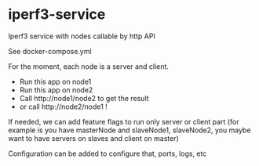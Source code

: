# iperf3-service

Iperf3 service with nodes callable by http API

See docker-compose.yml

For the moment, each node is a server and client.

- Run this app on node1
- Run this app on node2
- Call http://node1/node2 to get the result
- or call http://node2/node1 !

If needed, we can add feature flags to run only server or client part (for example is you have masterNode and slaveNode1, slaveNode2, you maybe want to have servers on slaves and client on master)

Configuration can be added to configure that, ports, logs, etc
